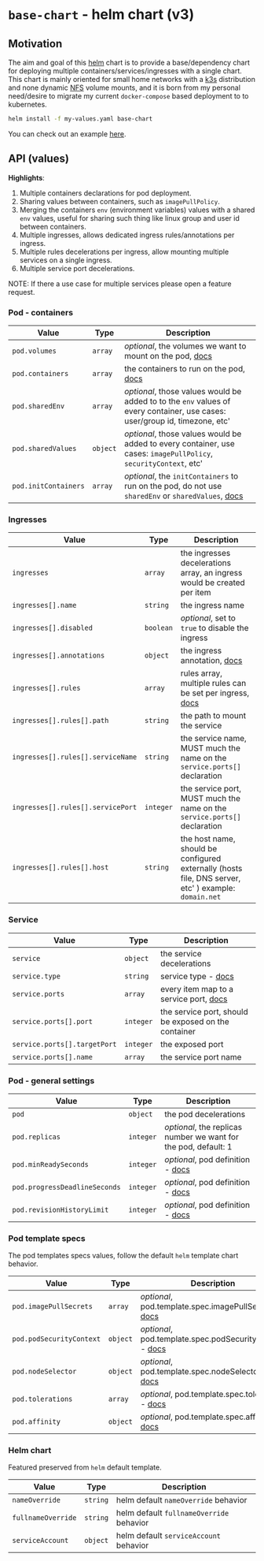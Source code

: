 # `base-chart` - helm chart (v3)

## Motivation

The aim and goal of this [helm](https://helm.sh/) chart is to provide a base/dependency chart for deploying multiple containers/services/ingresses with a single chart. This chart is mainly oriented for small home networks with a [k3s](https://k3s.io/) distribution and none dynamic [NFS](https://en.wikipedia.org/wiki/Network_File_System) volume mounts, and it is born from my personal need/desire to migrate my current `docker-compose` based deployment to to kubernetes.

```bash
helm install -f my-values.yaml base-chart
```

You can check out an example [here](https://github.com/noygal/helm/exmple-dev-tools).

## API (values)

**Highlights**:

1. Multiple containers declarations for pod deployment.
2. Sharing values between containers, such as `imagePullPolicy`.
3. Merging the containers `env` (environment variables) values with a shared `env` values, useful for sharing such thing like linux group and user id between containers.
4. Multiple ingresses, allows dedicated ingress rules/annotations per ingress.
5. Multiple rules decelerations per ingress, allow mounting multiple services on a single ingress.
6. Multiple service port decelerations.

NOTE: If there a use case for multiple services please open a feature request.

### Pod - containers

Value | Type | Description
--- | --- | ---
`pod.volumes` | `array` | *optional*, the volumes we want to mount on the pod, [docs](https://kubernetes.io/docs/concepts/storage/volumes/)
`pod.containers` | `array` | the containers to run on the pod, [docs](https://kubernetes.io/docs/reference/generated/kubernetes-api/v1.11/#container-v1-core)
`pod.sharedEnv` | `array` | *optional*, those values would be added to to the `env` values of every container, use cases: user/group id, timezone, etc'
`pod.sharedValues` | `object` | *optional*, those values would be added to every container, use cases: `imagePullPolicy`, `securityContext`, etc'
`pod.initContainers` | `array` | *optional*, the `initContainers` to run on the pod, do not use `sharedEnv` or `sharedValues`, [docs](https://kubernetes.io/docs/concepts/workloads/pods/init-containers/)

### Ingresses

Value | Type | Description
--- | --- | ---
`ingresses` | `array` | the ingresses decelerations array, an ingress would be created per item
`ingresses[].name` | `string` | the ingress name
`ingresses[].disabled` | `boolean` | *optional*, set to `true` to disable the ingress
`ingresses[].annotations` | `object` | the ingress annotation, [docs](https://kubernetes.io/docs/concepts/services-networking/ingress/#the-ingress-resource)
`ingresses[].rules` | `array` | rules array, multiple rules can be set per ingress, [docs](https://kubernetes.io/docs/reference/generated/kubernetes-api/v1.18/#ingressrule-v1beta1-extensions)
`ingresses[].rules[].path` | `string` | the path to mount the service
`ingresses[].rules[].serviceName` | `string` | the service name, MUST much the name on the `service.ports[]` declaration
`ingresses[].rules[].servicePort` | `integer` | the service port, MUST much the name on the `service.ports[]` declaration
`ingresses[].rules[].host` | `string` | the host name, should be configured externally (hosts file, DNS server, etc' ) example: `domain.net`

### Service

Value | Type | Description
--- | --- | ---
`service` | `object` | the service decelerations
`service.type` | `string` | service type - [docs](https://kubernetes.io/docs/concepts/services-networking/service/#publishing-services-service-types)
`service.ports` | `array` | every item map to a service port, [docs](https://kubernetes.io/docs/reference/generated/kubernetes-api/v1.11/#serviceport-v1-core)
`service.ports[].port` | `integer` | the service port, should be exposed on the container
`service.ports[].targetPort` | `integer` | the exposed port
`service.ports[].name` | `array` | the service port name

### Pod - general settings

Value | Type | Description
--- | --- | ---
`pod` | `object` | the pod decelerations
`pod.replicas` | `integer` | *optional*, the replicas number we want for the pod, default: 1
`pod.minReadySeconds` | `integer` | *optional*, pod definition - [docs](https://kubernetes.io/docs/reference/generated/kubernetes-api/v1.11/#deploymentspec-v1-apps)
`pod.progressDeadlineSeconds` | `integer` | *optional*, pod definition - [docs](https://kubernetes.io/docs/reference/generated/kubernetes-api/v1.11/#deploymentspec-v1-apps)
`pod.revisionHistoryLimit` | `integer` | *optional*, pod definition - [docs](https://kubernetes.io/docs/reference/generated/kubernetes-api/v1.11/#deploymentspec-v1-apps)

### Pod template specs

The pod templates specs values, follow the default `helm` template chart behavior.

Value | Type | Description
--- | --- | ---
`pod.imagePullSecrets` | `array` | *optional*, pod.template.spec.imagePullSecrets - [docs](https://kubernetes.io/docs/reference/generated/kubernetes-api/v1.11/#podtemplatespec-v1-core)
`pod.podSecurityContext` | `object` | *optional*, pod.template.spec.podSecurityContext - [docs](https://kubernetes.io/docs/reference/generated/kubernetes-api/v1.11/#podtemplatespec-v1-core)
`pod.nodeSelector` | `object` | *optional*, pod.template.spec.nodeSelector - [docs](https://kubernetes.io/docs/reference/generated/kubernetes-api/v1.11/#podtemplatespec-v1-core)
`pod.tolerations` | `array` | *optional*, pod.template.spec.tolerations - [docs](https://kubernetes.io/docs/reference/generated/kubernetes-api/v1.11/#podtemplatespec-v1-core)
`pod.affinity` | `object` | *optional*, pod.template.spec.affinity - [docs](https://kubernetes.io/docs/reference/generated/kubernetes-api/v1.11/#podtemplatespec-v1-core)

### Helm chart

Featured preserved from `helm` default template.

Value | Type | Description
--- | --- | ---
`nameOverride` | `string` | helm default `nameOverride` behavior
`fullnameOverride` | `string` | helm default `fullnameOverride` behavior
`serviceAccount` | `object` | helm default `serviceAccount` behavior
